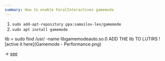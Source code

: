 ```yaml
---
summary: How to enable FeralInteractives gamemode
---
```


1. `sudo add-apt-repository ppa:samoilov-lex/gamemode`
2. `sudo apt install gamemode`

lib = sudo find /usr/ -name libgamemodeauto.so.0
ADD THE lib TO LUTIRS
![active it here](Gamemode - Performance.png)

-> [see](https://github.com/FeralInteractive/gamemode)
